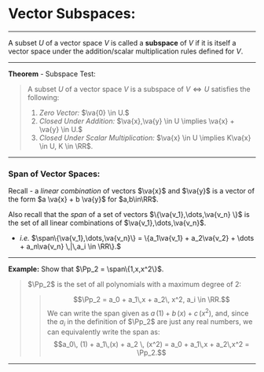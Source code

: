 # Vector Subspaces:

***

A subset $U$ of a vector space $V$  is called a **subspace** of $V$ if it is itself a vector space under the addition/scalar multiplication rules defined for $V$.

***

**Theorem** -  Subspace Test:

> A subset $U$ of a vector space $V$ is a subspace of $V \iff U$ satisfies the following:
> 1. *Zero Vector:* $\va{0} \in U.$
> 2. *Closed Under Addition:* $\va{x},\va{y} \in U \implies \va{x} + \va{y} \in U.$
> 3. *Closed Under Scalar Multiplication:*  $\va{x} \in U \implies K\va{x} \in U, K \in \RR$.

***
### Span of Vector Spaces:

Recall - a *linear combination* of vectors $\va{x}$ and $\va{y}$ is a vector of the form $a \va{x} + b \va{y}$ for $a,b\in\RR$.

Also recall that the *span* of a set of vectors $\{\va{v_1},\dots,\va{v_n} \}$ is the set of all linear combinations of $\va{v_1},\dots,\va{v_n}$.

- *i.e.* $\span\{\va{v_1},\dots,\va{v_n}\} = \{a_1\va{v_1} + a_2\va{v_2} + \dots + a_n\va{v_n} \,|\,a_i \in \RR\}.$

***

**Example:** Show that $\Pp_2 = \span\{1,x,x^2\}$.

> $\Pp_2$ is the set of all polynomials with a maximum degree of 2:
> >$$\Pp_2 = a_0 + a_1\,x + a_2\, x^2, a_i \in \RR.$$
> We can write the span given as $a\,(1) + b\,(x) + c\,(x^2)$, and, since the $a_i$ in the definition of $\Pp_2$ are just any real numbers, we can equivalently write the span as:
> > $$a_0\, (1) + a_1\,(x) + a_2 \, (x^2) = a_0 + a_1\,x + a_2\,x^2 = \Pp_2.$$

***
